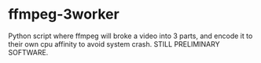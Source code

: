 # ffmpeg-3worker
Python script where ffmpeg will broke a video into 3 parts, and encode it to their own cpu affinity to avoid system crash. STILL PRELIMINARY SOFTWARE.

